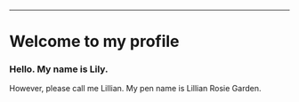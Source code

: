 *********************************************************************************************************************************************************************


# Welcome to my profile

### Hello. My name is Lily. 
 However, please call me Lillian. 
 My pen name is Lillian Rosie Garden.                                                                                                                                                                              


